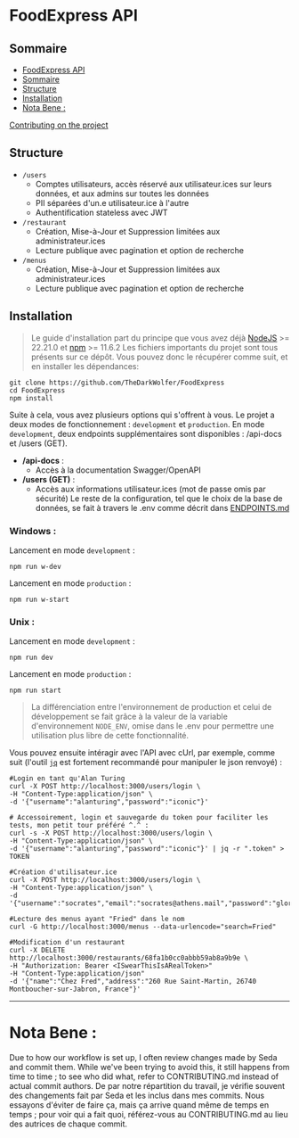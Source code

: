 # FoodExpress API
## Sommaire
- [FoodExpress API](#foodexpress-api)
- [Sommaire](#sommaire)
- [Structure](#structure)
- [Installation](#installation)
- [Nota Bene :](#nota-bene-)

[Contributing on the project](CONTRIBUTING.md)
## Structure
- `/users`
  - Comptes utilisateurs, accès réservé aux utilisateur.ices sur leurs données, et aux admins sur toutes les données
  - PII séparées d'un.e utilisateur.ice à l'autre
  - Authentification stateless avec JWT
- `/restaurant`
  - Création, Mise-à-Jour et Suppression limitées aux administrateur.ices
  - Lecture publique avec pagination et option de recherche
- `/menus`
  - Création, Mise-à-Jour et Suppression limitées aux administrateur.ices
  - Lecture publique avec pagination et option de recherche

## Installation
> Le guide d'installation part du principe que vous avez déjà [NodeJS](https://nodejs.org/) >= 22.21.0 et [npm](https://www.npmjs.com/) >= 11.6.2
Les fichiers importants du projet sont tous présents sur ce dépôt. Vous pouvez donc le récupérer comme suit, et en installer les dépendances:
```shell
git clone https://github.com/TheDarkWolfer/FoodExpress
cd FoodExpress
npm install
```
Suite à cela, vous avez plusieurs options qui s'offrent à vous. Le projet a deux modes de fonctionnement : `development` et `production`. 
En mode `development`, deux endpoints supplémentaires sont disponibles : /api-docs et /users (GET).
- **/api-docs** :
  - Accès à la documentation Swagger/OpenAPI
- **/users (GET)** : 
  - Accès aux informations utilisateur.ices (mot de passe omis par sécurité)
Le reste de la configuration, tel que le choix de la base de données, se fait à travers le .env comme décrit dans [ENDPOINTS.md](ENDPOINTS.md#env)
### Windows :
Lancement en mode `development` :
```shell
npm run w-dev
```
Lancement en mode `production` :
```shell
npm run w-start
```
### Unix : 
Lancement en mode `development` :
```shell
npm run dev
```
Lancement en mode `production` :
```shell
npm run start
```
> La différenciation entre l'environnement de production et celui de développement se fait grâce à la valeur de la variable d'environnement `NODE_ENV`, omise dans le .env pour permettre une utilisation plus libre de cette fonctionnalité. 

Vous pouvez ensuite intéragir avec l'API avec cUrl, par exemple, comme suit (l'outil [`jq`](https://jqlang.org/) est fortement recommandé pour manipuler le json renvoyé) :
```shell
#Login en tant qu'Alan Turing
curl -X POST http://localhost:3000/users/login \
-H "Content-Type:application/json" \
-d '{"username":"alanturing","password":"iconic"}'

# Accessoirement, login et sauvegarde du token pour faciliter les tests, mon petit tour préféré ^.^ :
curl -s -X POST http://localhost:3000/users/login \
-H "Content-Type:application/json" \
-d '{"username":"alanturing","password":"iconic"}' | jq -r ".token" > TOKEN

#Création d'utilisateur.ice
curl -X POST http://localhost:3000/users/login \
-H "Content-Type:application/json" \
-d '{"username":"socrates","email":"socrates@athens.mail","password":"glory2greece","role":"user"}'

#Lecture des menus ayant "Fried" dans le nom
curl -G http://localhost:3000/menus --data-urlencode="search=Fried"

#Modification d'un restaurant
curl -X DELETE http://localhost:3000/restaurants/68fa1b0cc0abbb59ab8a9b9e \
-H "Authorization: Bearer <ISwearThisIsARealToken>"
-H "Content-Type:application/json"
-d '{"name":"Chez Fred","address":"260 Rue Saint-Martin, 26740 Montboucher-sur-Jabron, France"}'
```
---
# Nota Bene :
Due to how our workflow is set up, I often review changes made by Seda and commit them. While we've been trying to avoid this, it still happens from time to time ; to see who did what, refer to CONTRIBUTING.md instead of actual commit authors.
De par notre répartition du travail, je vérifie souvent des changements fait par Seda et les inclus dans mes commits. Nous essayons d'éviter de faire ça, mais ça arrive quand même de temps en temps ; pour voir qui a fait quoi, référez-vous au CONTRIBUTING.md au lieu des autrices de chaque commit.
